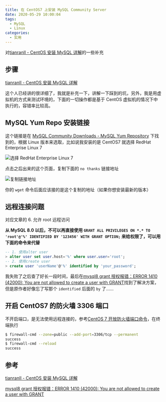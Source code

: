 ```yaml
---
title: 在 CentOS7 上安装 MySQL Community Server
date: 2020-05-29 10:00:04
tags:
  - MySQL
  - Linux
categories:
  - 实用
---
```


对[tianranll - CentOS 安装 MySQL 详解](https://juejin.im/post/5d07cf13f265da1bd522cfb6#heading-24)的一些补充

<!--more-->

## 步骤

[tianranll - CentOS 安装 MySQL 详解](https://juejin.im/post/5d07cf13f265da1bd522cfb6#heading-24)

这个人已经讲的很详细了，我就是补充一下，讲解一下踩到的坑，另外，我是用虚拟机的方式来测试环境的，下面的一切操作都是基于 CentOS 虚拟机的情况下中执行的，容错率比较高。

## MySQL Yum Repo 安装链接

这个链接是在 [MySQL Community Downloads - MySQL Yum Repository](https://dev.mysql.com/downloads/repo/yum/) 下找到的，根据 Linux 版本来选取，比如说我安装的是 CentOS7 就选择 RedHat Enterprise Linux 7

![选择 RedHat Enterprise Linux 7](https://cdn.jsdelivr.net/gh/mazixiang/assets@master/picgo/20200528085819.png)

点击之后出来的这个页面，复制下面的 `no thanks` 链接地址

![复制链接地址](https://cdn.jsdelivr.net/gh/mazixiang/assets@master/picgo/20200528090827.png)

你的 `wget` 命令后面应该接的是这个复制的地址（如果你想安装最新的版本）

## 远程连接问题

对应文章的 6. 允许 root 远程访问

**从 MySQL 8.0 以后，不可以再直接使用 `GRANT ALL PRIVILEGES ON *.* TO 'root'@'%' IDENTIFIED BY '123456' WITH GRANT OPTION;` 来给权限了，可以用下面的命令来代替**

```sql
-- 1. 使用alter user
> alter user set user.host='%' where user.user='root';
-- 2. 使用create user
> create user 'userName'@'%' identified by 'your_password';
```

我失败了之后查了好长一段时间，最后在[mysql8 grant 授权报错：ERROR 1410 (42000): You are not allowed to create a user with GRANT](https://www.jianshu.com/p/98a6d42e28c8)找到了解决方案，但是原作者好像忘了写那个 `identified` 后面的 `by` 了……

## 开启 CentOS7 的防火墙 3306 端口

不开启端口，是无法使用远程连接的，参考[CentOS 7 开放防火墙端口命令](https://blog.csdn.net/achang21/article/details/52538049)，在终端执行

```bash
$ firewall-cmd --zone=public --add-port=3306/tcp --permanent
success
$ firewall-cmd --reload
success
```

## 参考

[tianranll - CentOS 安装 MySQL 详解](https://juejin.im/post/5d07cf13f265da1bd522cfb6#heading-24)

[mysql8 grant 授权报错：ERROR 1410 (42000): You are not allowed to create a user with GRANT](https://www.jianshu.com/p/98a6d42e28c8)
